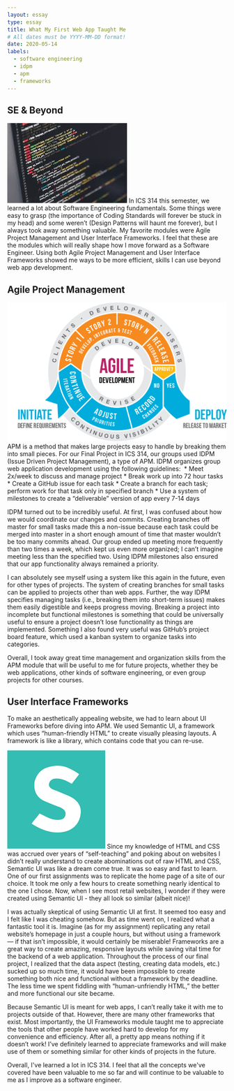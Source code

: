 ```yaml
---
layout: essay
type: essay
title: What My First Web App Taught Me
# All dates must be YYYY-MM-DD format!
date: 2020-05-14
labels:
  - software engineering
  - idpm
  - apm
  - frameworks
---
```

## SE & Beyond
<img class="ui small right floated image" src="../images/se.jpeg">
In ICS 314 this semester, we learned a lot about Software Engineering fundamentals. Some things were easy to grasp (the importance of Coding Standards will forever be stuck in my head) and some weren’t (Design Patterns will haunt me forever), but I always took away something valuable. My favorite modules were Agile Project Management and User Interface Frameworks. I feel that these are the modules which will really shape how I move forward as a Software Engineer. Using both Agile Project Management and User Interface Frameworks showed me ways to be more efficient, skills I can use beyond web app development.

## Agile Project Management
<img class="ui small left floated image" src="../images/agile.png">
APM is a method that makes large projects easy to handle by breaking them into small pieces. For our Final Project in ICS 314, our groups used IDPM (Issue Driven Project Management), a type of APM. IDPM organizes group web application development using the following guidelines:
 * Meet 2x/week to discuss and manage project
* Break work up into 72 hour tasks
* Create a GitHub issue for each task
* Create a branch for each task; perform work for that task only in specified branch
* Use a system of milestones to create a “deliverable” version of app every 7-14 days

IDPM turned out to be incredibly useful. At first, I was confused about how we would coordinate our changes and commits. Creating branches off master for small tasks made this a non-issue because each task could be merged into master in a short enough amount of time that master wouldn’t be too many commits ahead. Our group ended up meeting more frequently than two times a week, which kept us even more organized; I can’t imagine meeting less than the specified two. Using IDPM milestones also ensured that our app functionality always remained a priority.

I can absolutely see myself using a system like this again in the future, even for other types of projects. The system of creating branches for small tasks can be applied to projects other than web apps. Further, the way IDPM specifies managing tasks (i.e., breaking them into short-term issues) makes them easily digestible and keeps progress moving. Breaking a project into incomplete but functional milestones is something that could be universally useful to ensure a project doesn’t lose functionality as things are implemented. Something I also found very useful was GitHub’s project board feature, which used a kanban system to organize tasks into categories.

Overall, I took away great time management and organization skills from the APM module that will be useful to me for future projects, whether they be web applications, other kinds of software engineering, or even group projects for other courses.


## User Interface Frameworks
To make an aesthetically appealing website, we had to learn about UI Frameworks before diving into APM. We used Semantic UI, a framework which uses “human-friendly HTML” to create visually pleasing layouts. A framework is like a library, which contains code that you can re-use.

<img class="ui small right floated image" src="../images/semantic.png">
Since my knowledge of HTML and CSS was accrued over years of “self-teaching” and poking about on websites I didn’t really understand to create abominations out of raw HTML and CSS, Semantic UI was like a dream come true. It was so easy and fast to learn. One of our first assignments was to replicate the home page of a site of our choice. It took me only a few hours to create something nearly identical to the one I chose. Now, when I see most retail websites, I wonder if they were created using Semantic UI - they all look so similar (albeit nice)! 

I was actually skeptical of using Semantic UI at first. It seemed too easy and I felt like I was cheating somehow. But as time went on, I realized what a fantastic tool it is. Imagine (as for my assignment) replicating any retail website’s homepage in just a couple hours, but without using a framework — if that isn’t impossible, it would certainly be miserable! Frameworks are a great way to create amazing, responsive layouts while saving vital time for the backend of a web application. Throughout the process of our final project, I realized that the data aspect (testing, creating data models, etc.) sucked up so much time, it would have been impossible to create something both nice and functional without a framework by the deadline. The less time we spent fiddling with “human-unfriendly HTML,” the better and more functional our site became.

Because Semantic UI is meant for web apps, I can’t really take it with me to projects outside of that. However, there are many other frameworks that exist. Most importantly, the UI Frameworks module taught me to appreciate the tools that other people have worked hard to develop for my convenience and efficiency. After all, a pretty app means nothing if it doesn’t work! I’ve definitely learned to appreciate frameworks and will make use of them or something similar for other kinds of projects in the future.

Overall, I've learned a lot in ICS 314. I feel that all the concepts we've covered have been valuable to me so far and will continue to be valuable to me as I improve as a software engineer.
